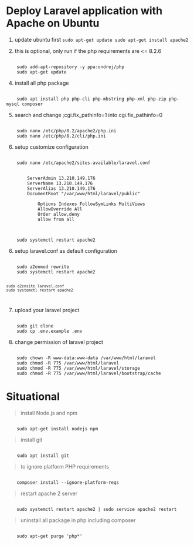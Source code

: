 # Deploy Laravel application with Apache on Ubuntu

1. update ubuntu first
    `sudo apt-get update
    sudo apt-get install apache2`

3. this is optional, only run if the php requirements are <= 8.2.6
<code>
    sudo add-apt-repository -y ppa:ondrej/php 
    sudo apt-get update
</code>

4. install all php package
<code>
    sudo apt install php php-cli php-mbstring php-xml php-zip php-mysql composer
</code>

5. search and change ;cgi.fix_pathinfo=1 into cgi.fix_pathinfo=0
<code>
    sudo nano /etc/php/8.2/apache2/php.ini
    sudo nano /etc/php/8.2/cli/php.ini
</code>

6. setup customize configuration
<code>
    sudo nano /etc/apache2/sites-available/laravel.conf
</code>

<code>
   <VirtualHost *:80>
        ServerAdmin 13.210.149.176
        ServerName 13.210.149.176
        ServerAlias 13.210.149.176
        DocumentRoot "/var/www/html/laravel/public"
        <Directory /var/www/html/laravel/public>
            Options Indexes FollowSymLinks MultiViews
            AllowOverride All
            Order allow,deny
            allow from all
        </Directory>
    </VirtualHost>
</code>

<code>
    sudo systemctl restart apache2
</code>

6. setup laravel.conf as default configuration
<code>
    sudo a2enmod rewrite
    sudo systemctl restart apache2
    
    sudo a2ensite laravel.conf
    sudo systemctl restart apache2
</code>

7. upload your laravel project
<code>
    sudo git clone
    sudo cp .env.example .env
</code>

8. change permission of laravel project
<code>
    sudo chown -R www-data:www-data /var/www/html/laravel
    sudo chmod -R 775 /var/www/html/laravel
    sudo chmod -R 775 /var/www/html/laravel/storage
    sudo chmod -R 775 /var/www/html/laravel/bootstrap/cache
</code>

# Situational

> install Node.js and npm
<code>
    sudo apt-get install nodejs npm
</code>

> install git
<code>
    sudo apt install git
</code>

> to ignore platform PHP requirements
<code>
    composer install --ignore-platform-reqs
</code>

> restart apache 2 server
<code>
    sudo systemctl restart apache2 | sudo service apache2 restart
</code>

> uninstall all package in php including composer
<code>
    sudo apt-get purge 'php*'
</code>
